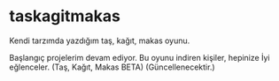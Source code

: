 # taskagitmakas
Kendi tarzımda yazdığım taş, kağıt, makas oyunu. 

Başlangıç projelerim devam ediyor. 
Bu oyunu indiren kişiler, hepinize İyi eğlenceler.
(Taş, Kağıt, Makas BETA) (Güncellenecektir.)
